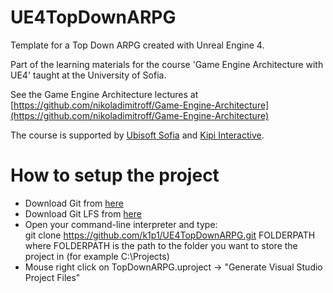 # UE4TopDownARPG
Template for a Top Down ARPG created with Unreal Engine 4.

Part of the learning materials for the course 'Game Engine Architecture with UE4' taught at the University of Sofia.

See the Game Engine Architecture lectures at
[https://github.com/nikoladimitroff/Game-Engine-Architecture](https://github.com/nikoladimitroff/Game-Engine-Architecture)

The course is supported by [Ubisoft Sofia](https://ubisoft.com) and [Kipi Interactive](http://www.kipiinteractive.com/).

# How to setup the project

* Download Git from [here](https://git-scm.com/)   
* Download Git LFS from [here](https://git-lfs.github.com/)   
* Open your command-line interpreter and type:    
git clone https://github.com/k1p1/UE4TopDownARPG.git FOLDERPATH   
where FOLDERPATH is the path to the folder you want to store the project in (for example C:\Projects\)
* Mouse right click on TopDownARPG.uproject -> "Generate Visual Studio Project Files"
